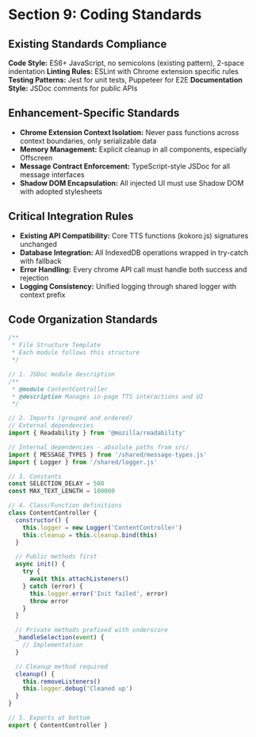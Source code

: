 # Section 9: Coding Standards

## Existing Standards Compliance
**Code Style:** ES6+ JavaScript, no semicolons (existing pattern), 2-space indentation
**Linting Rules:** ESLint with Chrome extension specific rules
**Testing Patterns:** Jest for unit tests, Puppeteer for E2E
**Documentation Style:** JSDoc comments for public APIs

## Enhancement-Specific Standards

- **Chrome Extension Context Isolation:** Never pass functions across context boundaries, only serializable data
- **Memory Management:** Explicit cleanup in all components, especially Offscreen
- **Message Contract Enforcement:** TypeScript-style JSDoc for all message interfaces
- **Shadow DOM Encapsulation:** All injected UI must use Shadow DOM with adopted stylesheets

## Critical Integration Rules

- **Existing API Compatibility:** Core TTS functions (kokoro.js) signatures unchanged
- **Database Integration:** All IndexedDB operations wrapped in try-catch with fallback
- **Error Handling:** Every chrome API call must handle both success and rejection
- **Logging Consistency:** Unified logging through shared logger with context prefix

## Code Organization Standards

```javascript
/**
 * File Structure Template
 * Each module follows this structure
 */

// 1. JSDoc module description
/**
 * @module ContentController
 * @description Manages in-page TTS interactions and UI
 */

// 2. Imports (grouped and ordered)
// External dependencies
import { Readability } from '@mozilla/readability'

// Internal dependencies - absolute paths from src/
import { MESSAGE_TYPES } from '/shared/message-types.js'
import { Logger } from '/shared/logger.js'

// 3. Constants
const SELECTION_DELAY = 500
const MAX_TEXT_LENGTH = 100000

// 4. Class/Function definitions
class ContentController {
  constructor() {
    this.logger = new Logger('ContentController')
    this.cleanup = this.cleanup.bind(this)
  }

  // Public methods first
  async init() {
    try {
      await this.attachListeners()
    } catch (error) {
      this.logger.error('Init failed', error)
      throw error
    }
  }

  // Private methods prefixed with underscore
  _handleSelection(event) {
    // Implementation
  }

  // Cleanup method required
  cleanup() {
    this.removeListeners()
    this.logger.debug('Cleaned up')
  }
}

// 5. Exports at bottom
export { ContentController }
```
